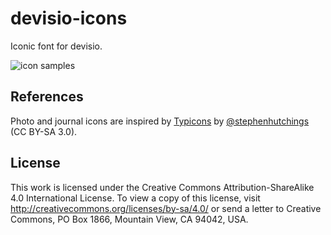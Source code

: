 # devisio-icons

Iconic font for devisio.

![icon samples](https://raw.githubusercontent.com/wiki/devisio/devisio-icons/assets/devisio-icons-256.jpg)

## References

Photo and journal icons are inspired by [Typicons](https://github.com/stephenhutchings/typicons.font) by [@stephenhutchings](https://github.com/stephenhutchings) (CC BY-SA 3.0).

## License

This work is licensed under the Creative Commons Attribution-ShareAlike 4.0 International License. To view a copy of this license, visit http://creativecommons.org/licenses/by-sa/4.0/ or send a letter to Creative Commons, PO Box 1866, Mountain View, CA 94042, USA.
